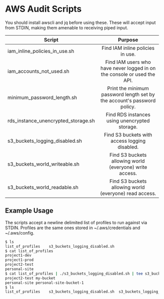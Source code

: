 # AWS Audit Scripts

You should install awscli and jq before using these. These will accept input
from STDIN, making them amenable to receiving piped input.

| Script        | Purpose       |
| ------------- |:-------------:|
| iam_inline_policies_in_use.sh | Find IAM inline policies in use. |
| iam_accounts_not_used.sh | Find IAM users who have never logged in on the console or used the API. |
| minimum_password_length.sh | Print the minimum password length set by the account's password policy. |
| rds_instance_unencrypted_storage.sh | Find RDS instances using unencrypted storage. |
| s3_buckets_logging_disabled.sh | Find S3 buckets with access logging disabled. |
| s3_buckets_world_writeable.sh | Find S3 buckets allowing world (everyone) write access. |
| s3_buckets_world_readable.sh | Find S3 buckets allowing world (everyone) read access. |

## Example Usage

The scripts accept a newline delimited list of profiles to run against via
STDIN. Profiles are the same ones stored in ~/.aws/credentials and
~/.aws/config.

```bash
$ ls
list_of_profiles    s3_buckets_logging_disabled.sh
$ cat list_of_profiles
project1-dev
project1-prod
project2-test
personal-site
$ cat list_of_profiles | ./s3_buckets_logging_disabled.sh | tee s3_buckets_logging_disabled.out
project2-test my-bucket
personal-site personal-site-bucket-1
$ ls
list_of_profiles    s3_buckets_logging_disabled.sh  s3_buckets_logging_disabled.out
```
